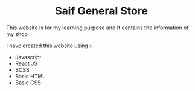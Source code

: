 <h1 align="center"> Saif General Store </h1>

This website is for my learning purpose and It contains the information of my shop 

I have created this website using :-
* Javascript
* React JS
* SCSS
* Basic HTML
* Basic CSS